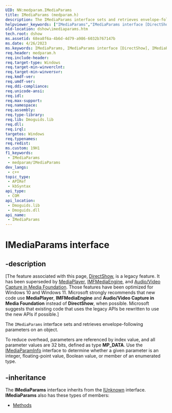 ```yaml
---
UID: NN:medparam.IMediaParams
title: IMediaParams (medparam.h)
description: The IMediaParams interface sets and retrieves envelope-following parameters on an object.
helpviewer_keywords: ["IMediaParams","IMediaParams interface [DirectShow]","IMediaParams interface [DirectShow]","described","IMediaParamsInterface","dshow.imediaparams","medparam/IMediaParams"]
old-location: dshow\imediaparams.htm
tech.root: dshow
ms.assetid: 68ea8f6a-4b6d-4d79-a986-6032b767147b
ms.date: 4/26/2023
ms.keywords: IMediaParams, IMediaParams interface [DirectShow], IMediaParams interface [DirectShow],described, IMediaParamsInterface, dshow.imediaparams, medparam/IMediaParams
req.header: medparam.h
req.include-header: 
req.target-type: Windows
req.target-min-winverclnt: 
req.target-min-winversvr: 
req.kmdf-ver: 
req.umdf-ver: 
req.ddi-compliance: 
req.unicode-ansi: 
req.idl: 
req.max-support: 
req.namespace: 
req.assembly: 
req.type-library: 
req.lib: Dmoguids.lib
req.dll: 
req.irql: 
targetos: Windows
req.typenames: 
req.redist: 
ms.custom: 19H1
f1_keywords:
 - IMediaParams
 - medparam/IMediaParams
dev_langs:
 - c++
topic_type:
 - APIRef
 - kbSyntax
api_type:
 - COM
api_location:
 - Dmoguids.lib
 - Dmoguids.dll
api_name:
 - IMediaParams
---
```


# IMediaParams interface


## -description

\[The feature associated with this page, [DirectShow](/windows/win32/directshow/directshow), is a legacy feature. It has been superseded by [MediaPlayer](/uwp/api/Windows.Media.Playback.MediaPlayer), [IMFMediaEngine](/windows/win32/api/mfmediaengine/nn-mfmediaengine-imfmediaengine), and [Audio/Video Capture in Media Foundation](windows/win32/medfound/audio-video-capture-in-media-foundation). Those features have been optimized for Windows 10 and Windows 11. Microsoft strongly recommends that new code use **MediaPlayer**, **IMFMediaEngine** and **Audio/Video Capture in Media Foundation** instead of **DirectShow**, when possible. Microsoft suggests that existing code that uses the legacy APIs be rewritten to use the new APIs if possible.\]

The <code>IMediaParams</code> interface sets and retrieves envelope-following parameters on an object.



To reduce overhead, parameters are referenced by index value, and all parameter values are 32 bits, defined as type <b>MP_DATA</b>. Use the <a href="/windows/desktop/api/medparam/nn-medparam-imediaparaminfo">IMediaParamInfo</a> interface to determine whether a given parameter is an integer, floating-point value, Boolean value, or member of an enumerated type.

## -inheritance

The <b>IMediaParams</b> interface inherits from the <a href="/windows/desktop/api/unknwn/nn-unknwn-iunknown">IUnknown</a> interface. <b>IMediaParams</b> also has these types of members:
<ul>
<li><a href="/">Methods</a></li>
</ul>

